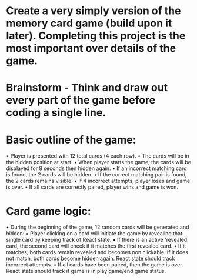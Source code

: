 
# Create a very simply version of the memory card game (build upon it later). Completing this project is the most important over details of the game.
# Brainstorm - Think and draw out every part of the game before coding a single line.

# Basic outline of the game:
  • Player is presented with 12 total cards (4 each row).
  • The cards will be in the hidden position at start.
  • When player starts the game, the cards will be displayed for 8 seconds then hidden again.
  • If an incorrect matching card is found, the 2 cards will be hidden.
  • If the correct matching pair is found, the 2 cards remains visible.
  • If 4 incorrect attempts, player loses and game is over.
  • If all cards are correctly paired, player wins and game is won.

# Card game logic:
  • During the beginning of the game, 12 random cards will be generated and hidden:
  • Player clicking on a card will initiate the game by revealing that single card by keeping track of React state.
  • If there is an active 'revealed' card, the second card will check if it matches the first revealed card.
  • If it matches, both cards remain revealed and becomes non clickable. If it does not match, both cards become hidden again. React state should track incorrect attempts.
  • If all cards have been paired, then the game is over. React state should track if game is in play game/end game status.


